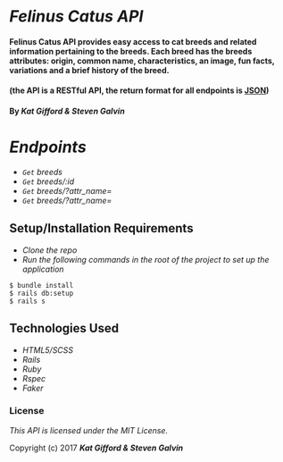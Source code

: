 # _Felinus Catus API_

#### Felinus Catus API provides easy access to cat breeds and related information pertaining to the breeds. Each breed has the breeds attributes: origin, common name, characteristics, an image, fun facts, variations and a brief history of the breed.

#### (the API is a RESTful API, the return format for all endpoints is [JSON](http://json.org/ "JSON"))

#### By _**Kat Gifford & Steven Galvin**_

# _Endpoints_

* _`Get` breeds_
* _`Get` breeds/:id_
* _`Get` breeds/?attr_name=_
* _`Get` breeds/?attr_name=_


## Setup/Installation Requirements

* _Clone the repo_
* _Run the following commands in the root of the project to set up the application_
```
$ bundle install
$ rails db:setup
$ rails s
```

## Technologies Used

* _HTML5/SCSS_
* _Rails_
* _Ruby_
* _Rspec_
* _Faker_


### License

*This API is licensed under the MIT License.*

Copyright (c) 2017 **_Kat Gifford & Steven Galvin_**
